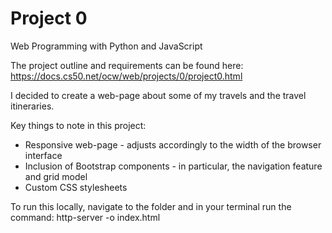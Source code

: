 # Project 0

Web Programming with Python and JavaScript

The project outline and requirements can be found here: https://docs.cs50.net/ocw/web/projects/0/project0.html

I decided to create a web-page about some of my travels and the travel itineraries. 

Key things to note in this project:
- Responsive web-page - adjusts accordingly to the width of the browser interface
- Inclusion of Bootstrap components - in particular, the navigation feature and grid model
- Custom CSS stylesheets

To run this locally, navigate to the folder and in your terminal run the command: http-server -o index.html
